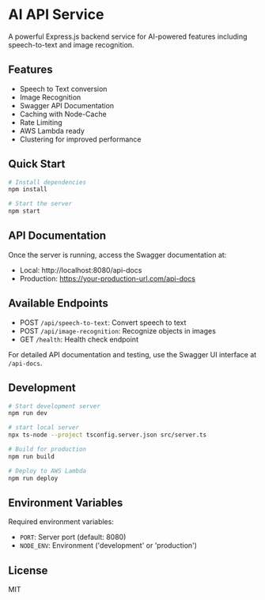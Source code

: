 # AI API Service

A powerful Express.js backend service for AI-powered features including speech-to-text and image recognition.

## Features

- Speech to Text conversion
- Image Recognition
- Swagger API Documentation
- Caching with Node-Cache
- Rate Limiting
- AWS Lambda ready
- Clustering for improved performance

## Quick Start

```bash
# Install dependencies
npm install

# Start the server
npm start
```

## API Documentation

Once the server is running, access the Swagger documentation at:
- Local: http://localhost:8080/api-docs
- Production: https://your-production-url.com/api-docs

## Available Endpoints

- POST `/api/speech-to-text`: Convert speech to text
- POST `/api/image-recognition`: Recognize objects in images
- GET `/health`: Health check endpoint

For detailed API documentation and testing, use the Swagger UI interface at `/api-docs`.

## Development

```bash
# Start development server
npm run dev

# start local server
npx ts-node --project tsconfig.server.json src/server.ts

# Build for production
npm run build

# Deploy to AWS Lambda
npm run deploy
```

## Environment Variables

Required environment variables:
- `PORT`: Server port (default: 8080)
- `NODE_ENV`: Environment ('development' or 'production')

## License

MIT